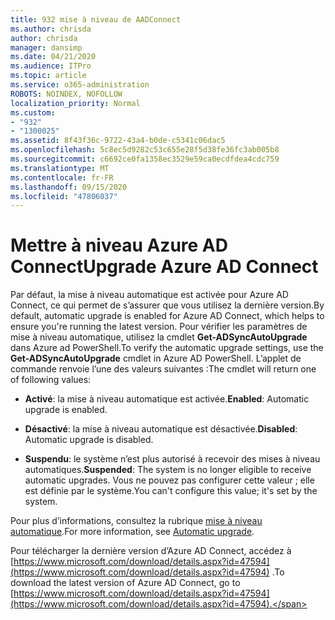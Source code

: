```yaml
---
title: 932 mise à niveau de AADConnect
ms.author: chrisda
author: chrisda
manager: dansimp
ms.date: 04/21/2020
ms.audience: ITPro
ms.topic: article
ms.service: o365-administration
ROBOTS: NOINDEX, NOFOLLOW
localization_priority: Normal
ms.custom:
- "932"
- "1300025"
ms.assetid: 8f43f36c-9722-43a4-b0de-c5341c06dac5
ms.openlocfilehash: 5c8ec5d9282c53c655e28f5d38fe36fc3ab005b8
ms.sourcegitcommit: c6692ce0fa1358ec3529e59ca0ecdfdea4cdc759
ms.translationtype: MT
ms.contentlocale: fr-FR
ms.lasthandoff: 09/15/2020
ms.locfileid: "47806037"
---
```

# <a name="upgrade-azure-ad-connect"></a><span data-ttu-id="f0724-102">Mettre à niveau Azure AD Connect</span><span class="sxs-lookup"><span data-stu-id="f0724-102">Upgrade Azure AD Connect</span></span>

<span data-ttu-id="f0724-103">Par défaut, la mise à niveau automatique est activée pour Azure AD Connect, ce qui permet de s’assurer que vous utilisez la dernière version.</span><span class="sxs-lookup"><span data-stu-id="f0724-103">By default, automatic upgrade is enabled for Azure AD Connect, which helps to ensure you're running the latest version.</span></span> <span data-ttu-id="f0724-104">Pour vérifier les paramètres de mise à niveau automatique, utilisez la cmdlet **Get-ADSyncAutoUpgrade** dans Azure ad PowerShell.</span><span class="sxs-lookup"><span data-stu-id="f0724-104">To verify the automatic upgrade settings, use the **Get-ADSyncAutoUpgrade** cmdlet in Azure AD PowerShell.</span></span> <span data-ttu-id="f0724-105">L’applet de commande renvoie l’une des valeurs suivantes :</span><span class="sxs-lookup"><span data-stu-id="f0724-105">The cmdlet will return one of following values:</span></span>

- <span data-ttu-id="f0724-106">**Activé**: la mise à niveau automatique est activée.</span><span class="sxs-lookup"><span data-stu-id="f0724-106">**Enabled**: Automatic upgrade is enabled.</span></span>

- <span data-ttu-id="f0724-107">**Désactivé**: la mise à niveau automatique est désactivée.</span><span class="sxs-lookup"><span data-stu-id="f0724-107">**Disabled**: Automatic upgrade is disabled.</span></span>

- <span data-ttu-id="f0724-108">**Suspendu**: le système n’est plus autorisé à recevoir des mises à niveau automatiques.</span><span class="sxs-lookup"><span data-stu-id="f0724-108">**Suspended**: The system is no longer eligible to receive automatic upgrades.</span></span> <span data-ttu-id="f0724-109">Vous ne pouvez pas configurer cette valeur ; elle est définie par le système.</span><span class="sxs-lookup"><span data-stu-id="f0724-109">You can't configure this value; it's set by the system.</span></span>

<span data-ttu-id="f0724-110">Pour plus d’informations, consultez la rubrique [mise à niveau automatique](https://docs.microsoft.com/azure/active-directory/connect/active-directory-aadconnect-feature-automatic-upgrade).</span><span class="sxs-lookup"><span data-stu-id="f0724-110">For more information, see [Automatic upgrade](https://docs.microsoft.com/azure/active-directory/connect/active-directory-aadconnect-feature-automatic-upgrade).</span></span>

<span data-ttu-id="f0724-111">Pour télécharger la dernière version d’Azure AD Connect, accédez à [https://www.microsoft.com/download/details.aspx?id=47594](https://www.microsoft.com/download/details.aspx?id=47594) .</span><span class="sxs-lookup"><span data-stu-id="f0724-111">To download the latest version of Azure AD Connect, go to [https://www.microsoft.com/download/details.aspx?id=47594](https://www.microsoft.com/download/details.aspx?id=47594).</span></span>
